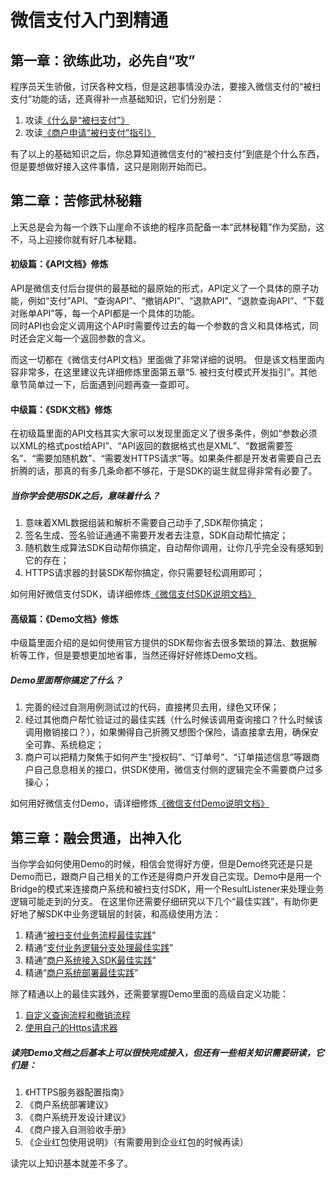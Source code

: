 # 微信支付入门到精通

## 第一章：欲练此功，必先自“攻”   

程序员天生骄傲，讨厌各种文档，但是这趟事情没办法，要接入微信支付的“被扫支付”功能的话，还真得补一点基础知识，它们分别是：  
1. 攻读<a href="https://github.com/grz/wxpay_scanpay_java_sdk#user-content-%E4%BB%80%E4%B9%88%E6%98%AF%E8%A2%AB%E6%89%AB%E6%94%AF%E4%BB%98" target="_blank">《什么是“被扫支付”》</a>  
2. 攻读<a href="https://mp.weixin.qq.com/paymch/readtemplate?t=mp/business/faq_tmpl" target="_blank">《商户申请“被扫支付”指引》</a>  

有了以上的基础知识之后，你总算知道微信支付的“被扫支付”到底是个什么东西，但是要想做好接入这件事情，这只是刚刚开始而已。

## 第二章：苦修武林秘籍  

上天总是会为每一个跌下山崖命不该绝的程序员配备一本“武林秘籍”作为奖励，这不，马上迎接你就有好几本秘籍。

#### 初级篇：《API文档》修炼  

API是微信支付后台提供的最基础的最原始的形式，API定义了一个具体的原子功能，例如“支付”API、“查询API”、“撤销API”、“退款API”、“退款查询API”、“下载对账单API”等，每一个API都是一个具体的功能。  
同时API也会定义调用这个API时需要传过去的每一个参数的含义和具体格式，同时还会定义每一个返回参数的含义。

而这一切都在《微信支付API文档》里面做了非常详细的说明。
但是该文档里面内容非常多，在这里建议先详细修炼里面第五章“5.  被扫支付模式开发指引”。其他章节简单过一下，后面遇到问题再查一查即可。


#### 中级篇：《SDK文档》修炼  

在初级篇里面的API文档其实大家可以发现里面定义了很多条件，例如“参数必须以XML的格式post给API”、“API返回的数据格式也是XML”、“数据需要签名”、“需要加随机数”、“需要发HTTPS请求”等。如果条件都是开发者需要自己去折腾的话，那真的有多几条命都不够花，于是SDK的诞生就显得非常有必要了。  

##### 当你学会使用SDK之后，意味着什么？  
1. 意味着XML数据组装和解析不需要自己动手了,SDK帮你搞定；
2. 签名生成、签名验证通通不需要开发者去注意，SDK自动帮忙搞定；
3. 随机数生成算法SDK自动帮你搞定，自动帮你调用，让你几乎完全没有感知到它的存在；
4. HTTPS请求器的封装SDK帮你搞定，你只需要轻松调用即可；  

如何用好微信支付SDK，请详细修炼<a href="https://github.com/grz/wxpay_scanpay_java_sdk_proj" target="_blank">《微信支付SDK说明文档》</a>


#### 高级篇：《Demo文档》修炼  

中级篇里面介绍的是如何使用官方提供的SDK帮你省去很多繁琐的算法、数据解析等工作，但是要想更加地省事，当然还得好好修炼Demo文档。 

##### Demo里面帮你搞定了什么？  
1. 完善的经过自测用例测试过的代码，直接拷贝去用，绿色又环保；
2. 经过其他商户帮忙验证过的最佳实践（什么时候该调用查询接口？什么时候该调用撤销接口？），如果懒得自己折腾又想图个保险，请直接拿去用，确保安全可靠、系统稳定；
3. 商户可以把精力聚焦于如何产生“授权码”、“订单号”、“订单描述信息”等跟商户自己息息相关的接口，供SDK使用，微信支付侧的逻辑完全不需要商户过多操心； 

如何用好微信支付Demo，请详细修炼<a href="https://github.com/grz/wxpay_scanpay_java_demo_proj" target="_blank">《微信支付Demo说明文档》</a> 

## 第三章：融会贯通，出神入化  

当你学会如何使用Demo的时候，相信会觉得好方便，但是Demo终究还是只是Demo而已，跟商户自己相关的工作还是得商户开发自己实现。Demo中是用一个Bridge的模式来连接商户系统和被扫支付SDK，用一个ResultListener来处理业务逻辑可能走到的分支。
在这里你还需要仔细研究以下几个“最佳实践”，有助你更好地了解SDK中业务逻辑层的封装，和高级使用方法：  
1. 精通“<a href="https://github.com/grz/wxpay_scanpay_java_demo_proj#user-content-%E8%A2%AB%E6%89%AB%E6%94%AF%E4%BB%98%E4%B8%9A%E5%8A%A1%E6%B5%81%E7%A8%8B%E6%9C%80%E4%BD%B3%E5%AE%9E%E8%B7%B5" target="_blank">被扫支付业务流程最佳实践</a>”  
2. 精通“<a href="https://github.com/grz/wxpay_scanpay_java_demo_proj#user-content-%E6%94%AF%E4%BB%98%E4%B8%9A%E5%8A%A1%E9%80%BB%E8%BE%91%E5%88%86%E6%94%AF%E5%A4%84%E7%90%86%E6%9C%80%E4%BD%B3%E5%AE%9E%E8%B7%B5" target="_blank">支付业务逻辑分支处理最佳实践</a>”  
3. 精通“<a href="https://github.com/grz/wxpay_scanpay_java_demo_proj#user-content-%E5%95%86%E6%88%B7%E7%B3%BB%E7%BB%9F%E6%8E%A5%E5%85%A5sdk%E6%9C%80%E4%BD%B3%E5%AE%9E%E8%B7%B5" target="_blank">商户系统接入SDK最佳实践</a>”  
4. 精通“<a href="https://github.com/grz/wxpay_scanpay_java_demo_proj#user-content-%E5%95%86%E6%88%B7%E7%B3%BB%E7%BB%9F%E9%83%A8%E7%BD%B2%E6%9C%80%E4%BD%B3%E5%AE%9E%E8%B7%B5" target="_blank">商户系统部署最佳实践</a>”    

除了精通以上的最佳实践外，还需要掌握Demo里面的高级自定义功能：  
1. <a href="https://github.com/grz/wxpay_scanpay_java_demo_proj#user-content-%E9%AB%98%E7%BA%A7%E8%87%AA%E5%AE%9A%E4%B9%891%E8%87%AA%E5%AE%9A%E4%B9%89%E6%9F%A5%E8%AF%A2%E6%B5%81%E7%A8%8B%E5%92%8C%E6%92%A4%E9%94%80%E6%B5%81%E7%A8%8B" target="_blank">自定义查询流程和撤销流程</a>  
2. <a href="https://github.com/grz/wxpay_scanpay_java_demo_proj#user-content-%E9%AB%98%E7%BA%A7%E8%87%AA%E5%AE%9A%E4%B9%892%E4%BD%BF%E7%94%A8%E8%87%AA%E5%B7%B1%E7%9A%84https%E8%AF%B7%E6%B1%82%E5%99%A8" target="_blank">使用自己的Https请求器</a>

##### 读完Demo文档之后基本上可以很快完成接入，但还有一些相关知识需要研读，它们是：
1. 《HTTPS服务器配置指南》
2. 《商户系统部署建议》
3. 《商户系统开发设计建议》
4. 《商户接入自测验收手册》
5. 《企业红包使用说明》（有需要用到企业红包的时候再读）

读完以上知识基本就差不多了。



  



